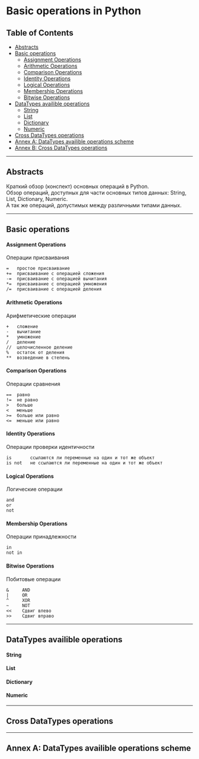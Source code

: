 # Basic operations in Python

## Table of Contents

- [Abstracts](#Abstracts)
- [Basic operations](#Basic-operations)
  - [Assignment Operations](#Assignment-Operations)
  - [Arithmetic Operations](#Arithmetic-Operations)
  - [Comparison Operations](#Comparison-Operations)
  - [Identity Operations](#Identity-Operations)
  - [Logical Operations](#Logical-Operations)
  - [Membership Operations](#Membership-Operations)
  - [Bitwise Operations](#Bitwise-Operations)
- [DataTypes availible operations](#DataTypes-availible-operations)
  - [String](#String)
  - [List](#List)
  - [Dictionary](#Dictionary)
  - [Numeric](#Numeric)
- [Cross DataTypes operations](#Cross-DataTypes-operations)
- [Annex A: DataTypes availible operations scheme](#Annex-A)
- [Annex B: Cross DataTypes operations](#Annex-B)

______________________________________________________________________

## Abstracts

Краткий обзор (конспект) основных операций в Python.  
Обзор операций, доступных для части основных типов данных: String, List, Dictionary, Numeric.  
А так же операций, допустимых между различными типами данных.

______________________________________________________________________

## Basic operations

#### Assignment Operations
Операции присваивания

    =   простое присваивание
    +=  присваивание с операцией сложения
    -=  присваивание с операцией вычитания
    *=  присваивание с операцией умножения
    /=  присваивание с операцией деления

#### Arithmetic Operations
Арифметические операции

    +   сложение
    -   вычитание 
    *   умножение 
    /   деление
    //  целочисленное деление 
    %   остаток от деления
    **  возведение в степень

#### Comparison Operations
Операции сравнения

    ==  равно
    !=  не равно
    >   больше
    <   меньше
    >=  больше или равно
    <=  меньше или равно

#### Identity Operations
Операции проверки идентичности   

    is       ссылаются ли переменные на один и тот же объект
    is not   не ссылаются ли переменные на один и тот же объект

#### Logical Operations
Логические операции

    and
    or  
    not

#### Membership Operations
Операции принадлежности

    in 
    not in

#### Bitwise Operations
Побитовые операции

    &     AND 
    |     OR 
    ^     XOR 
    ~     NOT
    <<    Сдвиг влево
    >>    Сдвиг вправо
    

______________________________________________________________________

## DataTypes availible operations

#### String

#### List 

#### Dictionary  

#### Numeric

______________________________________________________________________

## Cross DataTypes operations

______________________________________________________________________

## Annex A: DataTypes availible operations scheme
